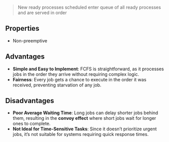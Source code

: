 > New ready processes scheduled enter queue of all ready processes and are served in order

## Properties
- Non-preemptive
## Advantages
- **Simple and Easy to Implement**: FCFS is straightforward, as it processes jobs in the order they arrive without requiring complex logic.
- **Fairness**: Every job gets a chance to execute in the order it was received, preventing starvation of any job.
## Disadvantages
- **Poor Average Waiting Time**: Long jobs can delay shorter jobs behind them, resulting in the **convoy effect** where short jobs wait for longer ones to complete.
- **Not Ideal for Time-Sensitive Tasks**: Since it doesn’t prioritize urgent jobs, it’s not suitable for systems requiring quick response times.